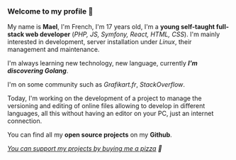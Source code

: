 ### Welcome to my profile 👋

My name is __Mael__, I'm French, I'm 17 years old, I'm a __young self-taught full-stack web developer__ (_PHP, JS, Symfony, React, HTML, CSS_). I'm mainly interested in development, server installation under _Linux_, their management and maintenance.

I'm always learning new technology, new language, currently ___I'm discovering Golang___.

I'm on some community such as _Grafikart.fr_, _StackOverflow_.

Today, I'm working on the development of a project to manage the versioning and editing of online files allowing to develop in different languages, all this without having an editor on your PC, just an internet connection.

You can find all my __open source projects__ on my __Github__.

_[You can support my projects by buying me a pizza](https://www.buymeacoffee.com/Mael91) :pizza:_

<!--
**Mael-91/Mael-91** is a ✨ _special_ ✨ repository because its `README.md` (this file) appears on your GitHub profile.

Here are some ideas to get you started:

- 🔭 I’m currently working on ...
- 🌱 I’m currently learning ...
- 👯 I’m looking to collaborate on ...
- 🤔 I’m looking for help with ...
- 💬 Ask me about ...
- 📫 How to reach me: ...
- 😄 Pronouns: ...
- ⚡ Fun fact: ...
-->
